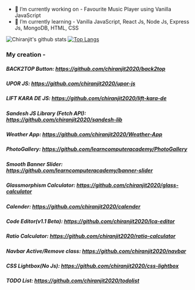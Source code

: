 <!--
**amartadey/amartadey** is a ✨ _special_ ✨ repository because its `README.md` (this file) appears on your GitHub profile.

Here are some ideas to get you started:
-->

- 🔭 I’m currently working on - Favourite Music Player using Vanilla JavaScript
- 🌱 I’m currently learning - Vanilla JavaScript, React Js, Node Js, Express Js, MongoDB, HTML, CSS
<!--
- 👯 I’m looking to collaborate on ...
- 🤔 I’m looking for help with ...
- 💬 Ask me about ...
- 📫 How to reach me: ...
- 😄 Pronouns: ...
- ⚡ Fun fact: ...
-->

![Chiranjit's github stats](https://github-readme-stats.vercel.app/api?username=chiranjit2020&show_icons=true&theme=radical)
[![Top Langs](https://github-readme-stats.vercel.app/api/top-langs/?username=chiranjit2020)](https://github.com/anuraghazra/github-readme-stats)

### My creation -

##### BACK2TOP Button: https://github.com/chiranjit2020/back2top

##### UPOR JS: https://github.com/chiranjit2020/upor-js

##### LIFT KARA DE JS: https://github.com/chiranjit2020/lift-kara-de

##### Sandesh JS Library (Fetch API): https://github.com/chiranjit2020/sandesh-lib

##### Weather App: https://github.com/chiranjit2020/Weather-App

##### PhotoGallery: https://github.com/learncomputeracademy/PhotoGallery

##### Smooth Banner Slider: https://github.com/learncomputeracademy/banner-slider 

##### Glassmorphism Calculator: https://github.com/chiranjit2020/glass-calculator

##### Calender: https://github.com/chiranjit2020/calender

##### Code Editor(v1.1 Beta): https://github.com/chiranjit2020/lca-editor

##### Ratio Calculator: https://github.com/chiranjit2020/ratio-calculator

##### Navbar Active/Remove class: https://github.com/chiranjit2020/navbar

##### CSS Lightbox(No Js): https://github.com/chiranjit2020/css-lightbox

##### TODO List: https://github.com/chiranjit2020/todolist

